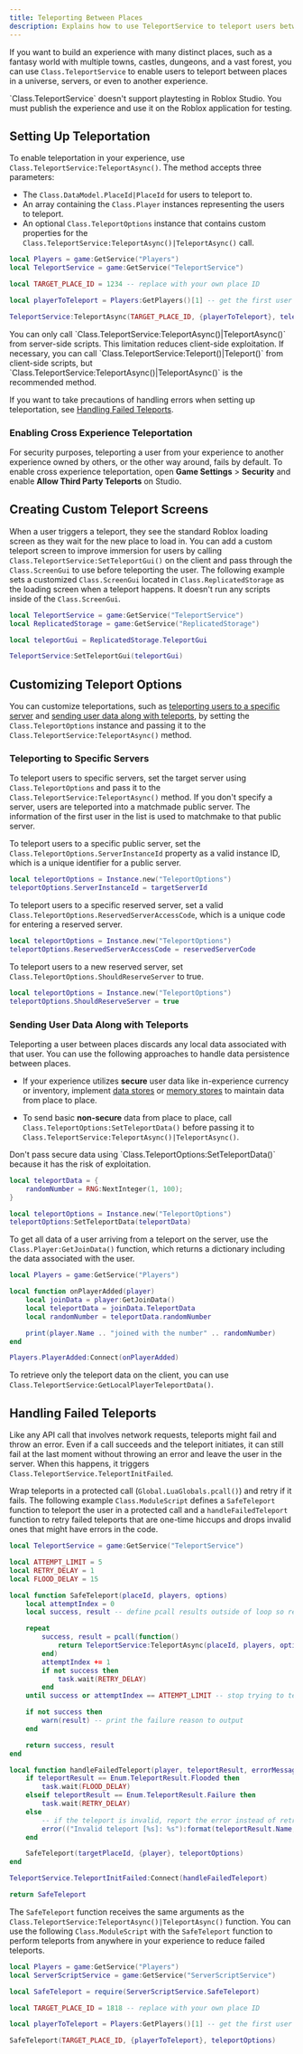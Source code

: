 ```yaml
---
title: Teleporting Between Places
description: Explains how to use TeleportService to teleport users between different places in your experience.
---
```


If you want to build an experience with many distinct places, such as a fantasy world with multiple towns, castles, dungeons, and a vast forest, you can use `Class.TeleportService` to enable users to teleport between places in a universe, servers, or even to another experience.

<Alert severity="warning">
`Class.TeleportService` doesn't support playtesting in Roblox Studio. You must publish the experience and use it on the Roblox application for testing.
</Alert>

## Setting Up Teleportation

To enable teleportation in your experience, use `Class.TeleportService:TeleportAsync()`. The method accepts three parameters:

- The `Class.DataModel.PlaceId|PlaceId` for users to teleport to.
- An array containing the `Class.Player` instances representing the users to teleport.
- An optional `Class.TeleportOptions` instance that contains custom properties for the `Class.TeleportService:TeleportAsync()|TeleportAsync()` call.

```lua
local Players = game:GetService("Players")
local TeleportService = game:GetService("TeleportService")

local TARGET_PLACE_ID = 1234 -- replace with your own place ID

local playerToTeleport = Players:GetPlayers()[1] -- get the first user in the experience

TeleportService:TeleportAsync(TARGET_PLACE_ID, {playerToTeleport}, teleportOptions)
```

<Alert severity="warning">
You can only call `Class.TeleportService:TeleportAsync()|TeleportAsync()` from server-side scripts. This limitation reduces client-side exploitation. If necessary, you can call `Class.TeleportService:Teleport()|Teleport()` from client-side scripts, but `Class.TeleportService:TeleportAsync()|TeleportAsync()` is the recommended method.
</Alert>

If you want to take precautions of handling errors when setting up teleportation, see [Handling Failed Teleports](#handling-failed-teleports).

### Enabling Cross Experience Teleportation

For security purposes, teleporting a user from your experience to another experience owned by others, or the other way around, fails by default. To enable cross experience teleportation, open **Game Settings** > **Security** and enable **Allow Third Party Teleports** on Studio.

## Creating Custom Teleport Screens

When a user triggers a teleport, they see the standard Roblox loading screen as they wait for the new place to load in. You can add a custom teleport screen to improve immersion for users by calling `Class.TeleportService:SetTeleportGui()` on the client and pass through the `Class.ScreenGui` to use before teleporting the user. The following example sets a customized `Class.ScreenGui` located in `Class.ReplicatedStorage` as the loading screen when a teleport happens. It doesn't run any scripts inside of the `Class.ScreenGui`.

```lua
local TeleportService = game:GetService("TeleportService")
local ReplicatedStorage = game:GetService("ReplicatedStorage")

local teleportGui = ReplicatedStorage.TeleportGui

TeleportService:SetTeleportGui(teleportGui)
```

## Customizing Teleport Options

You can customize teleportations, such as [teleporting users to a specific server](#teleporting-to-specific-servers) and [sending user data along with teleports](#sending-user-data-along-with-teleports), by setting the `Class.TeleportOptions` instance and passing it to the `Class.TeleportService:TeleportAsync()` method.

### Teleporting to Specific Servers

To teleport users to specific servers, set the target server using `Class.TeleportOptions` and pass it to the `Class.TeleportService:TeleportAsync()` method. If you don't specify a server, users are teleported into a matchmade public server. The information of the first user in the list is used to matchmake to that public server.

To teleport users to a specific public server, set the `Class.TeleportOptions.ServerInstanceId` property as a valid instance ID, which is a unique identifier for a public server.

```lua
local teleportOptions = Instance.new("TeleportOptions")
teleportOptions.ServerInstanceId = targetServerId
```

To teleport users to a specific reserved server, set a valid `Class.TeleportOptions.ReservedServerAccessCode`, which is a unique code for entering a reserved server.

```lua
local teleportOptions = Instance.new("TeleportOptions")
teleportOptions.ReservedServerAccessCode = reservedServerCode
```

To teleport users to a new reserved server, set `Class.TeleportOptions.ShouldReserveServer` to true.

```lua
local teleportOptions = Instance.new("TeleportOptions")
teleportOptions.ShouldReserveServer = true
```

### Sending User Data Along with Teleports

Teleporting a user between places discards any local data associated with that user. You can use the following approaches to handle data persistence between places.

- If your experience utilizes **secure** user data like in-experience currency or inventory, implement [data stores](../cloud-services/datastores.md) or [memory stores](../cloud-services/memory-stores/index.md) to maintain data from place to place.

- To send basic **non-secure** data from place to place, call `Class.TeleportOptions:SetTeleportData()` before passing it to `Class.TeleportService:TeleportAsync()|TeleportAsync()`.

<Alert severity="warning">
Don't pass secure data using `Class.TeleportOptions:SetTeleportData()` because it has the risk of exploitation.
</Alert>

```lua
local teleportData = {
    randomNumber = RNG:NextInteger(1, 100);
}

local teleportOptions = Instance.new("TeleportOptions")
teleportOptions:SetTeleportData(teleportData)
```

To get all data of a user arriving from a teleport on the server, use the `Class.Player:GetJoinData()` function, which returns a dictionary including the data associated with the user.

```lua
local Players = game:GetService("Players")

local function onPlayerAdded(player)
    local joinData = player:GetJoinData()
    local teleportData = joinData.TeleportData
    local randomNumber = teleportData.randomNumber

    print(player.Name .. "joined with the number" .. randomNumber)
end

Players.PlayerAdded:Connect(onPlayerAdded)
```

To retrieve only the teleport data on the client, you can use `Class.TeleportService:GetLocalPlayerTeleportData()`.

## ​​Handling Failed Teleports

Like any API call that involves network requests, teleports might fail and throw an error. Even if a call succeeds and the teleport initiates, it can still fail at the last moment without throwing an error and leave the user in the server. When this happens, it triggers `Class.TeleportService.TeleportInitFailed`.

Wrap teleports in a protected call (`Global.LuaGlobals.pcall()`) and retry if it fails. The following example `Class.ModuleScript` defines a `SafeTeleport` function to teleport the user in a protected call and a `handleFailedTeleport` function to retry failed teleports that are one-time hiccups and drops invalid ones that might have errors in the code.

```lua
local TeleportService = game:GetService("TeleportService")

local ATTEMPT_LIMIT = 5
local RETRY_DELAY = 1
local FLOOD_DELAY = 15

local function SafeTeleport(placeId, players, options)
    local attemptIndex = 0
    local success, result -- define pcall results outside of loop so results can be reported later on

    repeat
        success, result = pcall(function()
            return TeleportService:TeleportAsync(placeId, players, options) -- teleport the user in a protected call to prevent erroring
        end)
        attemptIndex += 1
        if not success then
            task.wait(RETRY_DELAY)
        end
    until success or attemptIndex == ATTEMPT_LIMIT -- stop trying to teleport if call was successful, or if retry limit has been reached

    if not success then
        warn(result) -- print the failure reason to output
    end

    return success, result
end

local function handleFailedTeleport(player, teleportResult, errorMessage, targetPlaceId, teleportOptions)
    if teleportResult == Enum.TeleportResult.Flooded then
        task.wait(FLOOD_DELAY)
    elseif teleportResult == Enum.TeleportResult.Failure then
        task.wait(RETRY_DELAY)
    else
        -- if the teleport is invalid, report the error instead of retrying
        error(("Invalid teleport [%s]: %s"):format(teleportResult.Name, errorMessage))
    end

    SafeTeleport(targetPlaceId, {player}, teleportOptions)
end

TeleportService.TeleportInitFailed:Connect(handleFailedTeleport)

return SafeTeleport
```

The `SafeTeleport` function receives the same arguments as the `Class.TeleportService:TeleportAsync()|TeleportAsync()` function. You can use the following `Class.ModuleScript` with the `SafeTeleport` function to perform teleports from anywhere in your experience to reduce failed teleports.

```lua
local Players = game:GetService("Players")
local ServerScriptService = game:GetService("ServerScriptService")

local SafeTeleport = require(ServerScriptService.SafeTeleport)

local TARGET_PLACE_ID = 1818 -- replace with your own place ID

local playerToTeleport = Players:GetPlayers()[1] -- get the first user in the game

SafeTeleport(TARGET_PLACE_ID, {playerToTeleport}, teleportOptions)
```
